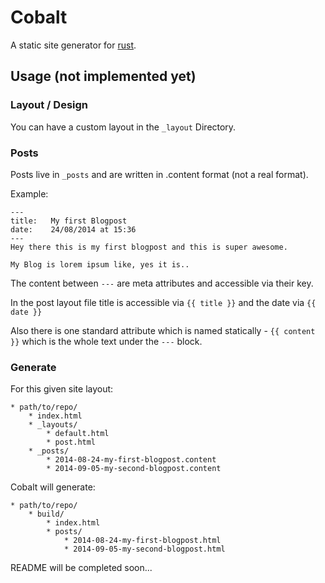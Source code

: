 # Cobalt

A static site generator for [rust](http://www.rust-lang.org/).

## Usage (not implemented yet)

### Layout / Design

You can have a custom layout in the ```_layout``` Directory.

### Posts

Posts live in ```_posts``` and are written in .content format (not a real format).

Example:

```text
---
title:   My first Blogpost
date:    24/08/2014 at 15:36
---
Hey there this is my first blogpost and this is super awesome.

My Blog is lorem ipsum like, yes it is..
```

The content between ```---``` are meta attributes and accessible via their key.

In the post layout file title is accessible via ```{{ title }}``` and the date via ```{{ date }}```

Also there is one standard attribute which is named statically - ```{{ content }}``` which is the whole text under the ```---``` block.


### Generate

For this given site layout:

    * path/to/repo/
        * index.html
        * _layouts/
            * default.html
            * post.html
        * _posts/
            * 2014-08-24-my-first-blogpost.content
            * 2014-09-05-my-second-blogpost.content

Cobalt will generate:

    * path/to/repo/
        * build/
            * index.html
            * posts/
                * 2014-08-24-my-first-blogpost.html
                * 2014-09-05-my-second-blogpost.html

README will be completed soon...
